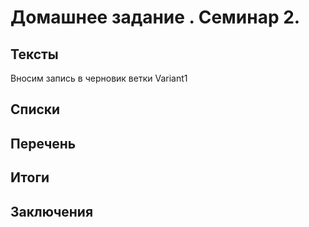 # Домашнее задание . Семинар 2.

## Тексты

Вносим запись в черновик ветки Variant1

## Списки

## Перечень

## Итоги

## Заключения